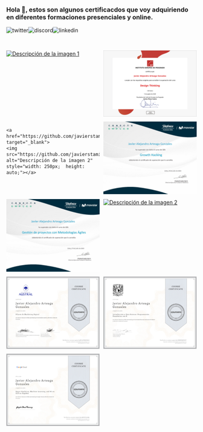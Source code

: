 ### Hola 👋, estos son algunos certificacdos que voy adquiriendo en diferentes formaciones presenciales y online.
<p>
<a href="https://twitter.com/Javier_Argo" target="_blank">
   <img align="left" alt="twitter" src="https://img.shields.io/badge/Twitter-1DA1F2?style=for-the-badge&logo=twitter&logoColor=white" />
</a>&nbsp;&nbsp;

<a href="https://discordapp.com/users/JavierArgo#5553" target="_blank">
   <img align="left" alt="discord" src="https://img.shields.io/badge/Discord-7289DA?style=for-the-badge&logo=discord&logoColor=white" />
</a>&nbsp;&nbsp;

<a href="https://www.linkedin.com/in/javierargo/" target="_blank">
   <img align="left" alt="linkedin" src="https://img.shields.io/badge/LinkedIn-0077B5?style=for-the-badge&logo=linkedin&logoColor=white" />
</a>
<p/>

<br/>

<div class="gallery-certificados-javier-arteaga" style="display: grid;
    grid-template-columns: repeat(auto-fit, minmax(200px, 1fr));
    grid-gap: 10px;">
   
  <a href="https://github.com/javierstamina/scrum/blob/master/SPFC%20Certiprof%202023.pdf" target="_blank">
    <img src="https://github.com/javierstamina/Certificados/blob/master/img/Compra%20program%C3%A1tica%20de%20medios%20Publicidad%20online%20en%20tiempo%20real.jpg" alt="Descripción de la imagen 1" style="width: 250px;
    height: auto;">
  </a>
   
  <a href="https://github.com/javierstamina/Certificados/blob/master/Design%20Thinking.pdf" target="_blank">
    <img src="https://github.com/javierstamina/Certificados/blob/master/img/Design%20Thinking.jpg" alt="Descripción de la imagen 2" style="width: 250px;
    height: auto;">
  </a>
   
    <a href="https://github.com/javierstamina/Certificados/blob/master/Estrategia%20de%20Redes%20Sociales.pdf" target="_blank">
    <img src="https://github.com/javierstamina/Certificados/blob/master/img/Estrategia%20de%20Redes%20Sociales.jpg" alt="Descripción de la imagen 2" style="width: 250px;  height: auto;"></a>
   
   <a href="https://github.com/javierstamina/Certificados/blob/master/FT%20PE%20-%20Growth%20Hacking.pdf" target="_blank">
    <img src="https://github.com/javierstamina/Certificados/blob/master/img/FT%20PE%20-%20Growth%20Hacking.jpg" alt="Descripción de la imagen 2" style="width: 250px;
    height: auto;">
  </a>
   
   <a href="https://github.com/javierstamina/Certificados/blob/master/FT%20PE%20Gesti%C3%B3n%20de%20proyectos%20con%20Metodolog%C3%ADas%20%C3%81giles.pdf" target="_blank">
    <img src="https://github.com/javierstamina/Certificados/blob/master/img/FT%20PE%20Gesti%C3%B3n%20de%20proyectos%20con%20Metodolog%C3%ADas%20%C3%81giles.jpg" alt="Descripción de la imagen 2" style="width: 250px;
    height: auto;">
  </a>
   
   <a href="https://github.com/javierstamina/Certificados/blob/master/Gesti%C3%B3n%20de%20proyectos%20-%20Lean.pdf" target="_blank">
    <img src="https://github.com/javierstamina/Certificados/blob/master/img/Gesti%C3%B3n%20de%20proyectos%20-%20Lean.jpg" alt="Descripción de la imagen 2" style="width: 250px;
    height: auto;">
  </a>
   
   <a href="https://github.com/javierstamina/Certificados/blob/master/Pilares%20del%20Marketing%20Digital.pdf" target="_blank">
    <img src="https://github.com/javierstamina/Certificados/blob/master/img/Pilares%20del%20Marketing%20Digital.jpg" alt="Descripción de la imagen 2" style="width: 250px;
    height: auto;">
  </a>
   
   <a href="https://github.com/javierstamina/Certificados/blob/master/Programaci%C3%B3n%20Estad%C3%ADstica%20con%20R.pdf" target="_blank">
    <img src="https://github.com/javierstamina/Certificados/blob/master/img/Programaci%C3%B3n%20Estad%C3%ADstica%20con%20R.jpg" alt="Descripción de la imagen 2" style="width: 250px;
    height: auto;">
  </a>
   
   <a href="https://github.com/javierstamina/Certificados/blob/master/Smart%20Analytics%2C%20Machine%20Learning%2C%20and%20AI%20on%20GCP.pdf" target="_blank">
    <img src="https://github.com/javierstamina/Certificados/blob/master/img/Smart%20Analytics%2C%20Machine%20Learning%2C%20and%20AI%20on%20GCP.jpg" alt="Descripción de la imagen 2" style="width: 250px;
    height: auto;">
  </a>
   
  

  <!-- Agrega más imágenes aquí -->
</div>
